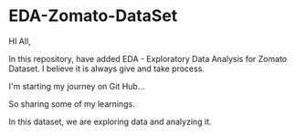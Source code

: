 # EDA-Zomato-DataSet

HI All,

In this repository, have added EDA - Exploratory Data Analysis for Zomato Dataset.
I believe it is always give and take process.

I'm starting my journey on Git Hub...

So sharing some of my learnings.

In this dataset, we are exploring data and analyzing it.

